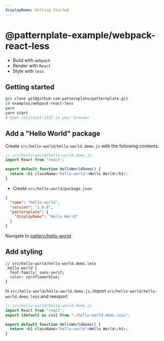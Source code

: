 ```yaml
---
displayName: Getting Started
---
```


# @patternplate-example/webpack-react-less

* Build with `webpack`
* Render with `React`
* Style with `less`

## Getting started

```bash
git clone git@github.com:patternplate/patternplate.git
cd examples/webpack-react-less
yarn
yarn start
# Open localhost:1337 in your browser
```

## Add a "Hello World" package

Create `src/hello-world/hello-world.demo.js` with the
following contents. 

```js
// src/hello-world/hello-world.demo.js
import React from "react";

export default function HelloWorldDemo() {
  return <h1 className="hello-world">Hello World</h1>;
}
```

* Create `src/hello-world/package.json`

```json
{
  "name": "hello-world",
  "version": "1.0.0",
  "patternplate": {
    "displayName": "Hello World"
  } 
}
```

Navigate to [pattern/hello-world](http://localhost:1337/pattern/hello-world)


## Add styling

```less
// src/hello-world/hello-world.demo.less
.hello-world {
  font-family: sans-serif;
  color: cornflowerblue;
}
```

In `src/hello-world/hello-world.demo.js`, import 
`src/hello-world/hello-world.demo.less` and reexport

```js
// src/hello-world/hello-world.demo.js
import React from "react";
export {default as css} from "./hello-world.demo.less";

export default function HelloWorldDemo() {
  return <h1 className="hello-world">Hello World</h1>;
}
```
